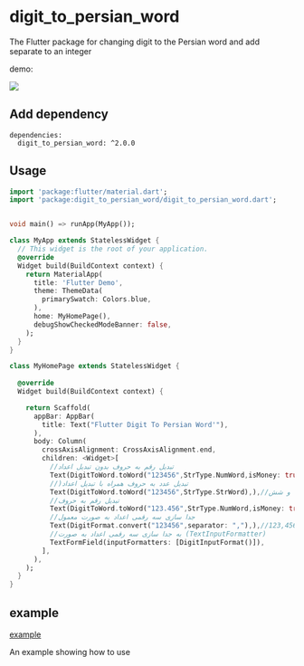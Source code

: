 # digit_to_persian_word

The Flutter package for changing digit to the Persian word and add separate to an integer

demo:

![](example.png)

## Add dependency
```
dependencies:
  digit_to_persian_word: ^2.0.0
```
## Usage
```dart
import 'package:flutter/material.dart';
import 'package:digit_to_persian_word/digit_to_persian_word.dart';


void main() => runApp(MyApp());

class MyApp extends StatelessWidget {
  // This widget is the root of your application.
  @override
  Widget build(BuildContext context) {
    return MaterialApp(
      title: 'Flutter Demo',
      theme: ThemeData(
        primarySwatch: Colors.blue,
      ),
      home: MyHomePage(),
      debugShowCheckedModeBanner: false,
    );
  }
}

class MyHomePage extends StatelessWidget {
  
  @override
  Widget build(BuildContext context) {

    return Scaffold(
      appBar: AppBar(
        title: Text("Flutter Digit To Persian Word'"),
      ),
      body: Column(
        crossAxisAlignment: CrossAxisAlignment.end,
        children: <Widget>[
          //تبدیل رقم به حروف بدون تبدیل اعداد
          Text(DigitToWord.toWord("123456",StrType.NumWord,isMoney: true)),// 123 هزارو 456 تومان
          //)تبدیل عدد به حروف همراه با تبدیل اعداد
          Text(DigitToWord.toWord("123456",StrType.StrWord),),//صد و بیست و سه هزارو چهارصدو پنجاه و شش
          //تبدیل رقم به حروف 
          Text(DigitToWord.toWord("123.456",StrType.NumWord,isMoney: true,separator: ".")),// 123 هزارو 456 تومان
          //جدا سازی سه رقمی اعداد به صورت معمول
          Text(DigitFormat.convert("123456",separator: ","),),//123,456
          //به جدا سازی سه رقمی اعداد به صورت (TextInputFormatter)
          TextFormField(inputFormatters: [DigitInputFormat()]),
        ],
      ),
    );
  }
}

```
## example
[example](https://github.com/resfandiari/digit_to_persian_word/tree/master/example)

An example showing how to use
